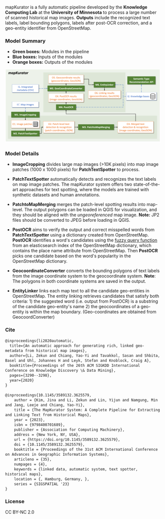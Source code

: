 

mapKurator is a fully automatic pipeline developed by the **Knowledge Computing Lab** at the **University of Minnesota** to process a large number of scanned historical map images. **Outputs** include the recognized text labels, label bounding polygons, labels after post-OCR correction, and a geo-entity identifier from OpenStreetMap.


### Model Summary

- **Green boxes:** Modules in the pipeline
- **Blue boxes:** Inputs of the modules
- **Orange boxes:** Outputs of the modules

<img width="1000" alt="image" src="_media/system.png">



### Model Details
- **ImageCropping** divides large map images (>10K pixels) into map image patches (1000 x 1000 pixels) for **PatchTextSpotter** to process.

- **PatchTextSpotter** automatically detects and recognizes the text labels on map image patches. The mapKurator system offers two state-of-the-art approaches for text spotting, where the models are trained with synthetic datasets and human annotations.

- **PatchtoMapMerging** merges the patch-level spotting results into map-level. The output polygons can be loaded in QGIS for visualization, and they should be aligned with the *ungeoreferenced* map image. **Note:** JP2 files should be converted to JPEG before loading in QGIS. 

- **PostOCR** aims to verify the output and correct misspelled words from **PatchTextSpotter** using a dictionary created from OpenStreetMap. **PostOCR** identifies a word's candidates using the [fuzzy query function](https://www.elastic.co/guide/en/elasticsearch/reference/current/query-dsl-fuzzy-query.html) from an elasticsearch index of the OpenStreetMap dictionary, which contains the place name attribute from OpenStreetMap. Then **PostOCR** picks one candidate based on the word's popularity in the OpenStreetMap dictionary.

- **GeocoordinateConverter**  converts the bounding polygons of text labels from the image coordinate system to the geocoordinate system. **Note**: The polygons in both coordinate systems are saved in the output. 

- **EntityLinker** links each map text to all the candidate geo-entities in OpenStreetMap. The entity linking retrieves candidates that satisfy both criteria: 1) the suggested word (i.e. output from PostOCR) is a substring of the candidate geo-entity's name 2) the geocoordinates of a geo-entity is within the map boundary. (Geo-coordinates are obtained from GeocoordConverter)

### Cite

```
@inproceedings{li2020automatic,
  title={An automatic approach for generating rich, linked geo-metadata from historical map images},
  author={Li, Zekun and Chiang, Yao-Yi and Tavakkol, Sasan and Shbita, Basel and Uhl, Johannes H and Leyk, Stefan and Knoblock, Craig A},
  booktitle={Proceedings of the 26th ACM SIGKDD International Conference on Knowledge Discovery \& Data Mining},
  pages={3290--3298},
  year={2020}
}

@inproceedings{10.1145/3589132.3625579,
    author = {Kim, Jina and Li, Zekun and Lin, Yijun and Namgung, Min and Jang, Leeje and Chiang, Yao-Yi},
    title = {The MapKurator System: A Complete Pipeline for Extracting and Linking Text from Historical Maps},
    year = {2023},
    isbn = {9798400701689},
    publisher = {Association for Computing Machinery},
    address = {New York, NY, USA},
    url = {https://doi.org/10.1145/3589132.3625579},
    doi = {10.1145/3589132.3625579},
    booktitle = {Proceedings of the 31st ACM International Conference on Advances in Geographic Information Systems},
    articleno = {35},
    numpages = {4},
    keywords = {linked data, automatic system, text spotter, historical maps},
    location = {, Hamburg, Germany, },
    series = {SIGSPATIAL '23}
}
```

### License
CC BY-NC 2.0 
